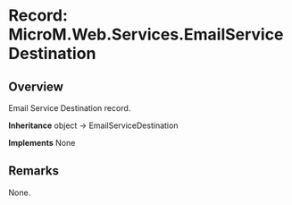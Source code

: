 # Record: MicroM.Web.Services.EmailServiceDestination
## Overview
Email Service Destination record.

**Inheritance**
object -> EmailServiceDestination

**Implements**
None

## Remarks
None.

